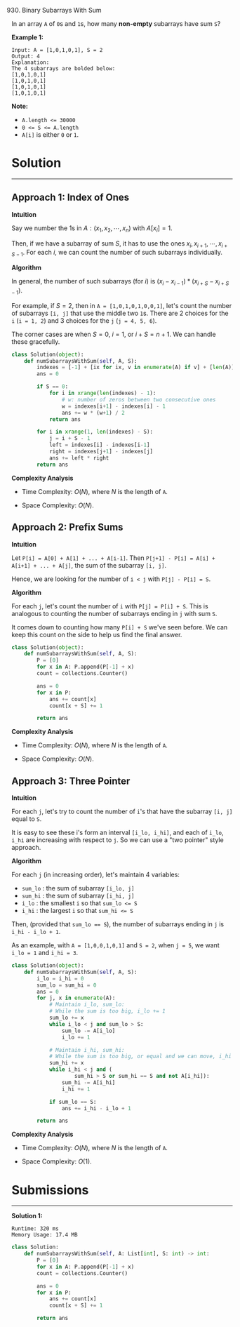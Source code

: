 930. Binary Subarrays With Sum

In an array `A` of `0`s and `1`s, how many **non-empty** subarrays have sum `S`?

 

**Example 1:**
```
Input: A = [1,0,1,0,1], S = 2
Output: 4
Explanation: 
The 4 subarrays are bolded below:
[1,0,1,0,1]
[1,0,1,0,1]
[1,0,1,0,1]
[1,0,1,0,1]
```

**Note:**

* `A.length <= 30000`
* `0 <= S <= A.length`
* `A[i]` is either `0` or `1`.

# Solution
---
## Approach 1: Index of Ones
**Intuition**

Say we number the 1s in $A: (x_1, x_2, \cdots, x_n)$ with $A[x_i] = 1$.

Then, if we have a subarray of sum $S$, it has to use the ones $x_i, x_{i+1}, \cdots, x_{i+S-1}$. For each $i$, we can count the number of such subarrays individually.

**Algorithm**

In general, the number of such subarrays (for $i$) is $(x_i - x_{i-1}) * (x_{i+S} - x_{i+S-1})$.

For example, if $S = 2$, then in `A = [1,0,1,0,1,0,0,1]`, let's count the number of subarrays `[i, j]` that use the middle two `1`s. There are 2 choices for the `i` (`i = 1, 2`) and 3 choices for the `j` (`j = 4, 5, 6`).

The corner cases are when $S = 0$, $i = 1$, or $i+S = n+1$. We can handle these gracefully.

```python
class Solution(object):
    def numSubarraysWithSum(self, A, S):
        indexes = [-1] + [ix for ix, v in enumerate(A) if v] + [len(A)]
        ans = 0

        if S == 0:
            for i in xrange(len(indexes) - 1):
                # w: number of zeros between two consecutive ones
                w = indexes[i+1] - indexes[i] - 1
                ans += w * (w+1) / 2
            return ans

        for i in xrange(1, len(indexes) - S):
            j = i + S - 1
            left = indexes[i] - indexes[i-1]
            right = indexes[j+1] - indexes[j]
            ans += left * right
        return ans
```

**Complexity Analysis**

* Time Complexity: $O(N)$, where $N$ is the length of `A`.

* Space Complexity: $O(N)$.

## Approach 2: Prefix Sums
**Intuition**

Let `P[i] = A[0] + A[1] + ... + A[i-1]`. Then `P[j+1] - P[i] = A[i] + A[i+1] + ... + A[j]`, the sum of the subarray `[i, j]`.

Hence, we are looking for the number of `i < j` with `P[j] - P[i] = S`.

**Algorithm**

For each `j`, let's count the number of `i` with `P[j] = P[i] + S`. This is analogous to counting the number of subarrays ending in `j` with sum `S`.

It comes down to counting how many `P[i] + S` we've seen before. We can keep this count on the side to help us find the final answer.

```python
class Solution(object):
    def numSubarraysWithSum(self, A, S):
        P = [0]
        for x in A: P.append(P[-1] + x)
        count = collections.Counter()

        ans = 0
        for x in P:
            ans += count[x]
            count[x + S] += 1

        return ans
```

**Complexity Analysis**

* Time Complexity: $O(N)$, where $N$ is the length of `A`.

* Space Complexity: $O(N)$.

## Approach 3: Three Pointer
**Intuition**

For each `j`, let's try to count the number of `i`'s that have the subarray `[i, j]` equal to `S`.

It is easy to see these i's form an interval `[i_lo, i_hi]`, and each of `i_lo`, `i_hi` are increasing with respect to `j`. So we can use a "two pointer" style approach.

**Algorithm**

For each `j` (in increasing order), let's maintain 4 variables:

* `sum_lo` : the sum of subarray `[i_lo, j]`
* `sum_hi` : the sum of subarray `[i_hi, j]`
* `i_lo` : the smallest `i` so that `sum_lo <= S`
* `i_hi` : the largest `i` so that `sum_hi <= S`

Then, (provided that `sum_lo == S`), the number of subarrays ending in `j` is `i_hi - i_lo + 1`.

As an example, with `A = [1,0,0,1,0,1]` and `S = 2`, when `j = 5`, we want `i_lo = 1` and `i_hi = 3`.

```python
class Solution(object):
    def numSubarraysWithSum(self, A, S):
        i_lo = i_hi = 0
        sum_lo = sum_hi = 0
        ans = 0
        for j, x in enumerate(A):
            # Maintain i_lo, sum_lo:
            # While the sum is too big, i_lo += 1
            sum_lo += x
            while i_lo < j and sum_lo > S:
                sum_lo -= A[i_lo]
                i_lo += 1

            # Maintain i_hi, sum_hi:
            # While the sum is too big, or equal and we can move, i_hi += 1
            sum_hi += x
            while i_hi < j and (
                    sum_hi > S or sum_hi == S and not A[i_hi]):
                sum_hi -= A[i_hi]
                i_hi += 1

            if sum_lo == S:
                ans += i_hi - i_lo + 1

        return ans
```

**Complexity Analysis**

* Time Complexity: $O(N)$, where $N$ is the length of `A`.

* Space Complexity: $O(1)$.

# Submissions
---
**Solution 1:**
```
Runtime: 320 ms
Memory Usage: 17.4 MB
```
```python
class Solution:
    def numSubarraysWithSum(self, A: List[int], S: int) -> int:
        P = [0]
        for x in A: P.append(P[-1] + x)
        count = collections.Counter()

        ans = 0
        for x in P:
            ans += count[x]
            count[x + S] += 1

        return ans
```